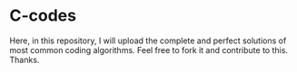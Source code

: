 # C-codes
Here, in this repository, I will upload the complete and perfect solutions of most common coding algorithms. 
Feel free to fork it and contribute to this. 
Thanks.
